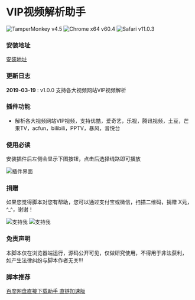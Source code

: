 # VIP视频解析助手
![TamperMonkey v4.5](https://img.shields.io/badge/TamperMonkey-v4.8-brightgreen.svg) ![Chrome x64 v60.4](https://img.shields.io/badge/Chrome%20x64-v73.0-brightgreen.svg) ![Safari v11.0.3](https://img.shields.io/badge/Safari%20-v12.0-brightgreen.svg)
### 安装地址
[安装地址](https://greasyfork.org/zh-CN/scripts/380568)

### 更新日志

**2019-03-19** : v1.0.0 支持各大视频网站VIP视频解析

### 插件功能

- 解析各大视频网站VIP视频，支持优酷，爱奇艺，乐视，腾讯视频，土豆，芒果TV，acfun，bilibili，PPTV，暴风，音悦台

### 使用必读

安装插件后左侧会显示下图按钮，点击后选择线路即可播放

![插件界面](https://ww1.sinaimg.cn/large/4db689e3ly1g17yt0tksqj21280pdkg0.jpg)

### 捐赠
如果您觉得脚本对您有帮助，您可以通过支付宝或微信，扫描二维码，捐赠 X元，^_^，谢谢！
 
![支持我](https://ww1.sinaimg.cn/large/4db689e3ly1g0ae1ogfjbj205k05yjrl.jpg) ![支持我](https://ww1.sinaimg.cn/large/4db689e3ly1g0ae1oc3o4j205k05yweg.jpg)

### 免责声明 
本脚本仅在浏览器端运行，源码公开可见，仅做研究使用，不得用于非法获利， 如产生法律纠纷与脚本作者无关!!!

### 脚本推荐
[百度网盘直接下载助手 直链加速版](https://greasyfork.org/zh-CN/scripts/39504)
